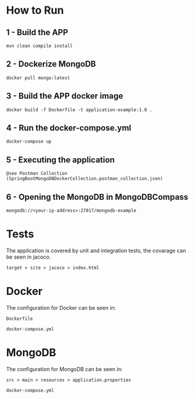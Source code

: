 
# How to Run

## 1 - Build the APP

```mvn clean compile install```


## 2 - Dockerize MongoDB

```docker pull mongo:latest```


## 3 - Build the APP docker image

```docker build -f Dockerfile -t application-example:1.0 .```


## 4 - Run the docker-compose.yml

```docker-compose up```


## 5 - Executing the application

```@see Postman Collection (SpringBootMongoDBDockerCollection.postman_collection.json)```


## 6 - Opening the MongoDB in MongoDBCompass

```mongodb://<your-ip-address>:27017/mongodb-example```


# Tests
The application is covered by unit and integration tests, the covarage can be seen in jacoco.

```target > site > jacoco > index.html```


# Docker
The configuration for Docker can be seen in:

```Dockerfile```

```docker-compose.yml```


# MongoDB
The configuration for MongoDB can be seen in:

```src > main > resources > application.properties```

```docker-compose.yml```
